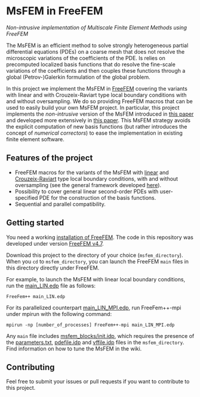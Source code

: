 # MsFEM in FreeFEM
*Non-intrusive implementation of Multiscale Finite Element Methods using FreeFEM*

The MsFEM is an efficient method to solve strongly heterogeneous partial differential equations (PDEs) on a coarse mesh that does not resolve the microscopic variations of the coefficients of the PDE. 
Is relies on precomputed localized basis functions that do resolve the fine-scale variations of the coefficients and then couples these functions through a global (Petrov-)Galerkin formulation of the global problem. 

In this project we implement the MsFEM in [FreeFEM](https://freefem.org/) covering the variants with linear and with Crouzeix-Raviart type local boundary conditions with and without oversampling.
We do so providing FreeFEM macros that can be used to easily build your own MsFEM project. 
In particular, this project implements the *non-intrusive* version of the MsFEM introduced in [this paper](http://doi.org/10.1016/j.jcp.2023.111914) and developed more extensively in [this paper](http://doi.org/10.5802/crmeca.178).
This MsFEM strategy avoids the explicit computation of new basis functions (but rather introduces the concept of *numerical correctors*) to ease the implementation in existing finite element software.

## Features of the project
- FreeFEM macros for the variants of the MsFEM with [linear](http://doi.org/10.1006/jcph.1997.5682) and [Crouzeix-Raviart](10.1007/s11401-012-0755-7) type local boundary conditions, with and without oversampling (see the general framework developed [here](http://doi.org/10.5802/crmeca.178)).
- Possibility to cover general linear second-order PDEs with user-specified PDE for the construction of the basis functions.
- Sequential and parallel compatibility.

## Getting started

You need a working [installation of FreeFEM](https://doc.freefem.org/introduction/installation.html). The code in this repository was developed under version [FreeFEM v4.7](https://github.com/FreeFem/FreeFem-sources/releases/tag/v4.7).

Download this project to the directory of your choice (`msfem_directory`).
When you `cd` to `msfem_directory`, you can launch the FreeFEM `main` files in this directory directly under FreeFEM. 

For example, to launch the MsFEM with linear local boundary conditions, run the [main_LIN.edp](main_LIN.edp) file as follows:
```
FreeFem++ main_LIN.edp
```
For its parallelized counterpart [main_LIN_MPI.edp](main_LIN_MPI.edp), run FreeFem++-mpi under mpirun with the following command:
```
mpirun -np [number_of_processes] FreeFem++-mpi main_LIN_MPI.edp
```
Any `main` file includes [msfem_blocks/init.idp](msfem_blocks/init.idp), which requires the presence of the [parameters.txt](parameterst.txt), [pdefile.idp](pdefile.idp) and [vffile.idp](vffile.idp) files in the `msfem_directory`.
Find information on how to tune the MsFEM in the wiki.

## Contributing
Feel free to submit your issues or pull requests if you want to contribute to this project.
